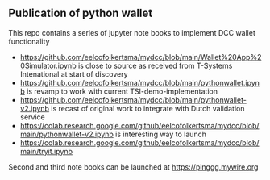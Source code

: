## Publication of python wallet  
This repo contains a series of jupyter note books to implement DCC wallet functionality

- https://github.com/eelcofolkertsma/mydcc/blob/main/Wallet%20App%20Simulator.ipynb is close to source as received from T-Systems Intenational at start of discovery
- https://github.com/eelcofolkertsma/mydcc/blob/main/pythonwallet.ipynb is revamp to work with current TSI-demo-implementation
- https://github.com/eelcofolkertsma/mydcc/blob/main/pythonwallet-v2.ipynb is recast of original work to integrate with Dutch validation service
- https://colab.research.google.com/github/eelcofolkertsma/mydcc/blob/main/pythonwallet-v2.ipynb is interesting way to launch 
- https://colab.research.google.com/github/eelcofolkertsma/mydcc/blob/main/tryit.ipynb

Second and third note books can be launched at https://pinggg.mywire.org
